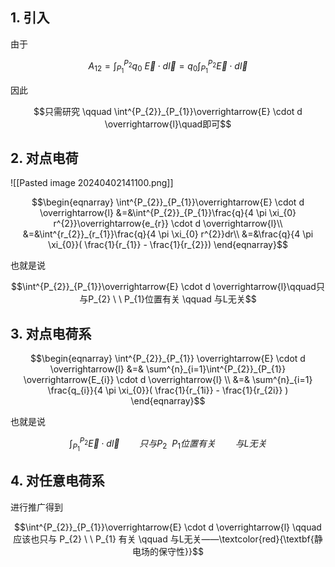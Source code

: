 ## 1. 引入

由于

$$A_{12}=\int^{P_{2}}_{P_{1}}q_{0}  \ \overrightarrow{E} \cdot d \overrightarrow{l} = q_{0}\int^{P_{2}}_{P_{1}} \overrightarrow{E} \cdot d \overrightarrow{l}$$

因此

$$只需研究 \qquad \int^{P_{2}}_{P_{1}}\overrightarrow{E} \cdot d \overrightarrow{l}\quad即可$$
## 2. 对点电荷

![[Pasted image 20240402141100.png]]


$$\begin{eqnarray}
\int^{P_{2}}_{P_{1}}\overrightarrow{E} \cdot d \overrightarrow{l}
&=&\int^{P_{2}}_{P_{1}}\frac{q}{4 \pi \xi_{0} r^{2}}\overrightarrow{e_{r}} \cdot d \overrightarrow{l}\\
&=&\int^{r_{2}}_{r_{1}}\frac{q}{4 \pi \xi_{0} r^{2}}dr\\
&=&\frac{q}{4 \pi \xi_{0}}( \frac{1}{r_{1}} - \frac{1}{r_{2}})
\end{eqnarray}$$

也就是说

$$\int^{P_{2}}_{P_{1}}\overrightarrow{E} \cdot d \overrightarrow{l}\qquad只与P_{2} \ \ P_{1}位置有关 \qquad 与L无关$$ 

## 3. 对点电荷系

$$\begin{eqnarray}
\int^{P_{2}}_{P_{1}} \overrightarrow{E} \cdot d \overrightarrow{l} 
&=& \sum^{n}_{i=1}\int^{P_{2}}_{P_{1}} \overrightarrow{E_{i}} \cdot d \overrightarrow{l} \\
&=& \sum^{n}_{i=1} \frac{q_{i}}{4 \pi \xi_{0}}( \frac{1}{r_{1i}} - \frac{1}{r_{2i}} )
\end{eqnarray}$$

也就是说

$$\int^{P_{2}}_{P_{1}}\overrightarrow{E} \cdot d \overrightarrow{l} \qquad 只与P_{2} \ \ P_{1} 位置有关  \qquad 与L无关$$
## 4. 对任意电荷系

进行推广得到

$$\int^{P_{2}}_{P_{1}}\overrightarrow{E} \cdot d \overrightarrow{l} \qquad 应该也只与 P_{2} \ \ P_{1} 有关 \qquad 与L无关——\textcolor{red}{\textbf{静电场的保守性}}$$